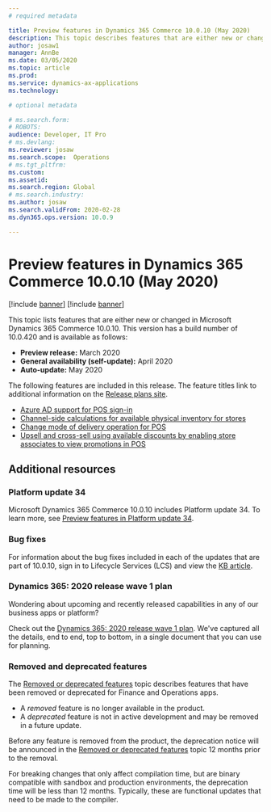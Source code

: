 ```yaml
---
# required metadata

title: Preview features in Dynamics 365 Commerce 10.0.10 (May 2020)
description: This topic describes features that are either new or changed in Dynamics 365 Commerce 10.0.10. 
author: josaw1
manager: AnnBe
ms.date: 03/05/2020
ms.topic: article
ms.prod: 
ms.service: dynamics-ax-applications
ms.technology: 

# optional metadata

# ms.search.form: 
# ROBOTS: 
audience: Developer, IT Pro
# ms.devlang: 
ms.reviewer: josaw
ms.search.scope:  Operations
# ms.tgt_pltfrm: 
ms.custom: 
ms.assetid: 
ms.search.region: Global
# ms.search.industry: 
ms.author: josaw
ms.search.validFrom: 2020-02-28 
ms.dyn365.ops.version: 10.0.9

---
```

# Preview features in Dynamics 365 Commerce 10.0.10 (May 2020)

[!include [banner](../includes/banner.md)]
[!include [banner](../includes/preview-banner.md)]


This topic lists features that are either new or changed in Microsoft Dynamics 365 Commerce 10.0.10. This version has a build number of 10.0.420 and is available as follows:

- **Preview release:** March 2020
- **General availability (self-update):** April 2020
- **Auto-update:** May 2020

The following features are included in this release. The feature titles link to additional information on the [Release plans site](https://docs.microsoft.com/dynamics365-release-plan/2020wave1/).

- [Azure AD support for POS sign-in](https://docs.microsoft.com/dynamics365-release-plan/2020wave1/dynamics365-commerce/aad-support-pos-logon)
- [Channel-side calculations for available physical inventory for stores](https://docs.microsoft.com/dynamics365-release-plan/2020wave1/dynamics365-commerce/channel-side-calculations-physical-inventory-stores)
- [Change mode of delivery operation for POS](https://docs.microsoft.com/dynamics365-release-plan/2020wave1/dynamics365-commerce/change-mode-delivery-operation-pos)
- [Upsell and cross-sell using available discounts by enabling store associates to view promotions in POS](https://docs.microsoft.com/en-us/dynamics365-release-plan/2020wave1/dynamics365-commerce/up-sell-cross-sell-using-discounts-enabling-store-associates-view-promotions-point-sale-pos.)


## Additional resources

### Platform update 34

Microsoft Dynamics 365 Commerce 10.0.10 includes Platform update 34. To learn more, see [Preview features in Platform update 34](../../fin-ops-core/dev-itpro/get-started/whats-new-platform-update-34.md).


### Bug fixes 
For information about the bug fixes included in each of the updates that are part of 10.0.10, sign in to Lifecycle Services (LCS) and view the [KB article](https://nam06.safelinks.protection.outlook.com/?url=https%3A%2F%2Ffix.lcs.dynamics.com%2FIssue%2FDetails%3FbugId%3D424137%26dbType%3D3%26qc%3Dbf63d49dcc96e51eb42ac1dd66c6c5e5d7548f1e176f729e324ea3353b9860cb&data=02%7C01%7Cjosaw%40microsoft.com%7Cb0c34b69bc614f25c20108d7c115dae9%7C72f988bf86f141af91ab2d7cd011db47%7C1%7C0%7C637190171921345107&sdata=2BCd%2FgirasiXcbkuwDX%2Bn%2BhI9oVB9e16cYYOZYnyuPw%3D&reserved=0).


### Dynamics 365: 2020 release wave 1 plan

Wondering about upcoming and recently released capabilities in any of our business apps or platform?

Check out the [Dynamics 365: 2020 release wave 1 plan](https://docs.microsoft.com/dynamics365-release-plan/2020wave1/index). We've captured all the details, end to end, top to bottom, in a single document that you can use for planning.

### Removed and deprecated features

The [Removed or deprecated features](../../fin-ops-core/dev-itpro/migration-upgrade/deprecated-features.md) topic describes features that have been removed or deprecated for Finance and Operations apps.

- A *removed* feature is no longer available in the product.
- A *deprecated* feature is not in active development and may be removed in a future update.

Before any feature is removed from the product, the deprecation notice will be announced in the [Removed or deprecated features](../../fin-ops-core/dev-itpro/migration-upgrade/deprecated-features.md) topic 12 months prior to the removal.

For breaking changes that only affect compilation time, but are binary compatible with sandbox and production environments, the deprecation time will be less than 12 months. Typically, these are functional updates that need to be made to the compiler.
